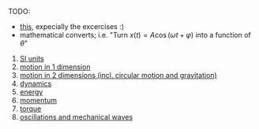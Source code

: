 TODO: 
* [this](https://phys.libretexts.org/Bookshelves/College_Physics/College_Physics_1e_(OpenStax)), expecially the excercises :)
* mathematical converts; i.e. "Turn $x(t) = A \cos(\omega t + \varphi)$ into a function of $\theta$"

1. [SI units](./units)
2. [motion in 1 dimension](./1d_motion)
3. [motion in 2 dimensions (incl. circular motion and gravitation)](./2d_motion_circles)
4. [dynamics](./dynamics)
5. [energy](./energy)
6. [momentum](./momentum)
7. [torque](./torque)
8. [oscillations and mechanical waves](./oscillations)
